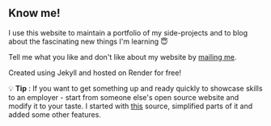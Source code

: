 ## Know me!

I use this website to maintain a portfolio of my side-projects and to blog about the fascinating new things I'm learning :innocent:

Tell me what you like and don't like about my website by <a class="inline-link" href=mailto:bhagwat.work@gmail.com> mailing me</a>.

Created using Jekyll and hosted on Render for free! 

:bulb: **Tip** : If you want to get something up and ready quickly to showcase skills to an employer - start from someone else's open source website and modify it to your taste. 
I started with [this](https://maxchadwick.xyz/) source, simplified parts of it and added some other features.
